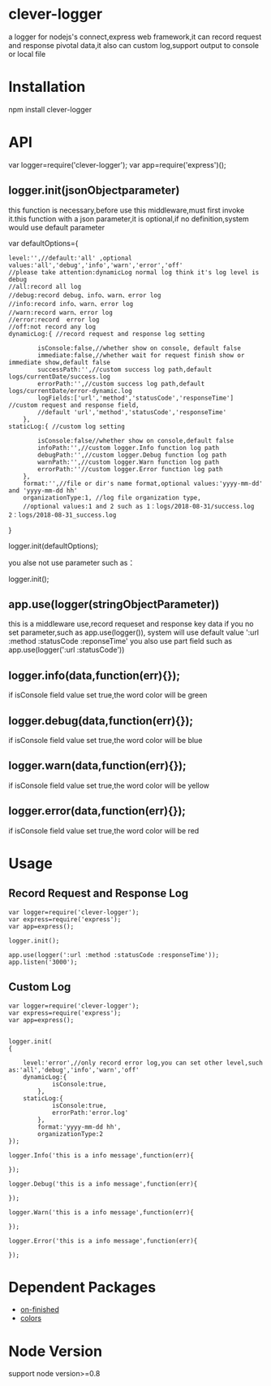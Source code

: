 # clever-logger
a logger for nodejs's connect,express web framework,it can record request and response pivotal data,it also can custom  log,support output to console or local file

# Installation
npm install clever-logger

# API

var logger=require('clever-logger');
var app=require('express')();
## logger.init(jsonObjectparameter)
this function is necessary,before use this middleware,must first invoke it.this function with a json parameter,it is optional,if no definition,system would use default parameter

var defaultOptions={

    level:'',//default:'all' ,optional values:'all','debug','info','warn','error','off'
    //please take attention:dynamicLog normal log think it's log level is debug 
    //all:record all log
    //debug:record debug、info、warn、error log
    //info:record info、warn、error log
    //warn:record warn、error log
    //error:record  error log
    //off:not record any log
    dynamicLog:{ //record request and response log setting

            isConsole:false,//whether show on console, default false
            immediate:false,//whether wait for request finish show or immediate show,default false
            successPath:'',//custom success log path,default logs/currentDate/success.log
            errorPath:'',//custom success log path,default logs/currentDate/error-dynamic.log
            logFields:['url','method','statusCode','responseTime'] //custom request and response field,
            //default 'url','method','statusCode','responseTime'
        },
    staticLog:{ //custom log setting
    
            isConsole:false//whether show on console,default false
            infoPath:'',//custom logger.Info function log path
            debugPath:'',//custom logger.Debug function log path
            warnPath:'',//custom logger.Warn function log path
            errorPath:''//custom logger.Error function log path
        },
        format:'',//file or dir's name format,optional values:'yyyy-mm-dd' and 'yyyy-mm-dd hh'
        organizationType:1, //log file organization type,
        //optional values:1 and 2 such as 1：logs/2018-08-31/success.log 2：logs/2018-08-31_success.log
}

logger.init(defaultOptions);

you alse not use parameter such as：

logger.init();

## app.use(logger(stringObjectParameter))
this is a middleware use,record requeset and response key data
if you no set parameter,such as app.use(logger()), system will use default value ':url :method :statusCode :reponseTime'
you also use part field such as app.use(logger(':url :statusCode'))


## logger.info(data,function(err){});
if isConsole field value set true,the word color will be green
## logger.debug(data,function(err){});
if isConsole field value set true,the word color will be blue
## logger.warn(data,function(err){});
if isConsole field value set true,the word color will be yellow
## logger.error(data,function(err){});
if isConsole field value set true,the word color will be red

# Usage
## Record Request and Response Log
```
var logger=require('clever-logger');
var express=require('express');
var app=express();

logger.init();

app.use(logger(':url :method :statusCode :responseTime'));
app.listen('3000');
```
## Custom Log
```
var logger=require('clever-logger');
var express=require('express');
var app=express();


logger.init(
{

    level:'error',//only record error log,you can set other level,such as:'all','debug','info','warn','off'
    dynamicLog:{
            isConsole:true,
        },
    staticLog:{
            isConsole:true,
            errorPath:'error.log'
        },
        format:'yyyy-mm-dd hh',
        organizationType:2
});

logger.Info('this is a info message',function(err){
    
});

logger.Debug('this is a info message',function(err){
    
});

logger.Warn('this is a info message',function(err){
    
});

logger.Error('this is a info message',function(err){
    
});
```
# Dependent Packages 
- [on-finished](https://www.npmjs.com/package/on-finished)
- [colors](https://www.npmjs.com/package/colors)
# Node Version
support node version>=0.8
